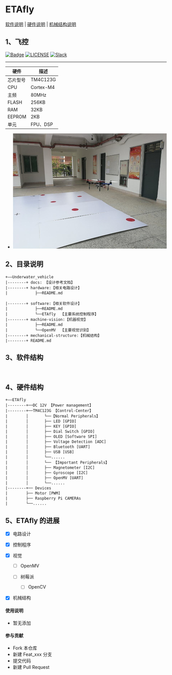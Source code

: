 # ETAfly

[软件说明](./software/README.md) |
[硬件说明](./hardware/README.md) |
[机械结构说明](./graphic_model/README.md)

## 1、飞控
[![Badge](https://img.shields.io/badge/link-996.icu-%23FF4D5B.svg)](https://996.icu/#/en_US)
[![LICENSE](https://img.shields.io/badge/license-Anti%20996-blue.svg)](https://github.com/996icu/996.ICU/blob/master/LICENSE)
[![Slack](https://img.shields.io/badge/slack-996icu-green.svg)](https://join.slack.com/t/996icu/shared_invite/enQtNTg4MjA3MzA1MzgxLWQyYzM5M2IyZmIyMTVjMzU5NTE5MGI5Y2Y2YjgwMmJiMWMxMWMzNGU3NDJmOTdhNmRlYjJlNjk5ZWZhNWIwZGM)

---

| 硬件 | 描述 |
| -- | -- |
|芯片型号| TM4C123G |
|CPU| Cortex-M4 |
|主频| 80MHz |
|FLASH| 256KB |
|RAM|  32KB |
|EEPROM|  2KB |
|单元| FPU、DSP |


- ![测试图](./docs/测试记录/2019.5.29.jpg)




## 2、目录说明
```
+——Underwater_vehicle
|--------+ docs: 【设计参考文档】
|--------+ hardware:【相关电路设计】      
|            ├──README.md

|--------+ software:【相关软件设计】
|            ├──README.md
|			 └──ETAfly  【主要系统控制程序】
|--------+ machine-vision:【机器视觉】
|            ├──README.md
|			 └──OpenMV  【主要视觉识别】
|--------+ mechanical-structure:【机械结构】
|--------+ README.md
```

## 3、软件结构
```


```

## 4、硬件结构


```
+——ETAfly
|--------+──DC 12V 【Power management】 
|--------+──TM4C123G 【Control-Center】                  
|        │       └──【Normal Peripherals】
|        │       ├── LED [GPIO]   
|        │       ├── KEY [GPIO]  
|        │       ├── Dial Switch [GPIO]   
|        │       ├── OLED [Software SPI]       
|        │       ├── Voltage Detection [ADC]             
|        │       ├── Bluetooth [UART]       
|        │       ├── USB [USB]
|        │       └──......  
|        │       └── 【Important Peripherals】
|        │       ├── Magnetometer [I2C]
|        │       ├── Gyroscope [I2C]   
|        │       ├── OpenMV [UART]
|        │       └──...... 
|--------+── Devices
|        ├── Motor [PWM]
|        ├── Raspberry Pi CAMERAs 
|        └──...... 
```






## 5、ETAfly 的进展
- [X] 电路设计

	
- [X] 控制程序


- [X] 视觉
	- [ ] OpenMV

	- [ ] 树莓派
		- [ ] OpenCV


- [X] 机械结构






#### 使用说明

- 暂无添加

#### 参与贡献

- Fork 本仓库
- 新建 Feat_xxx 分支
- 提交代码
- 新建 Pull Request





